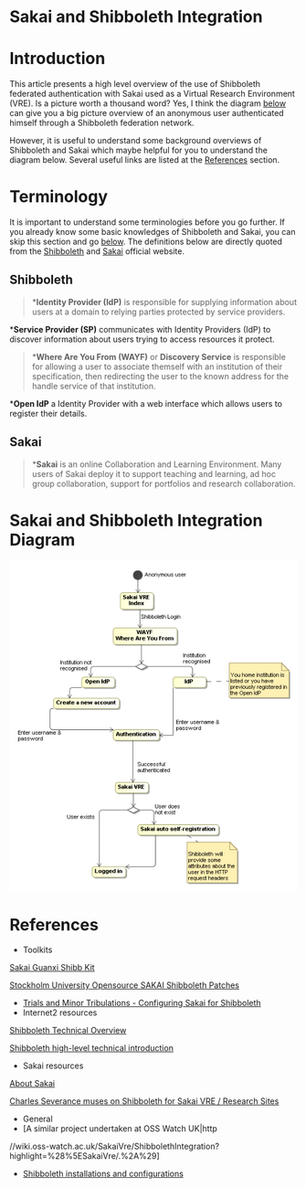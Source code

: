 # Sakai and Shibboleth Integration

# Introduction

This article presents a high level overview of the use of Shibboleth federated authentication with Sakai used as a Virtual Research Environment (VRE). Is a picture worth a thousand word? Yes, I think the diagram [below](#SakaiandShibbolethIntegration-SakaiandShibbolethIntegrationDiagram) can give you a big picture overview of an anonymous user authenticated himself through a Shibboleth federation network.

However, it is useful to understand some background overviews of Shibboleth and Sakai which maybe helpful for you to understand the diagram below. Several useful links are listed at the [References](#SakaiandShibbolethIntegration-References) section. 

# Terminology

It is important to understand some terminologies before you go further. If you already know some basic knowledges of Shibboleth and Sakai, you can skip this section and go [below](#SakaiandShibbolethIntegration-SakaiandShibbolethIntegrationDiagram). The definitions below are directly quoted from the [Shibboleth](http://shibboleth.internet2.edu/about.html) and [Sakai](http://sakaiproject.org/index.php?option=com_content&task=view&id=103&Itemid=208) official website.

## Shibboleth

>  ***Identity Provider (IdP)** is responsible for supplying information about users at a domain to relying parties protected by service providers.

 ***Service Provider (SP)** communicates with Identity Providers (IdP) to discover information about users trying to access resources it protect.

>  ***Where Are You From (WAYF)** or **Discovery Service** is responsible for allowing a user to associate themself with an institution of their specification, then redirecting the user to the known address for the handle service of that institution.

 ***Open IdP** a Identity Provider with a web interface which allows users to register their details.

## Sakai

>  ***Sakai** is an online Collaboration and Learning Environment. Many users of Sakai deploy it to support teaching and learning, ad hoc group collaboration, support for portfolios and research collaboration.

# Sakai and Shibboleth Integration Diagram

![Shibboleth_and_Sakai_integration_State_diagram.PNG](./attachments/Shibboleth_and_Sakai_integration_State_diagram.PNG)
# References

- Toolkits

[Sakai Guanxi Shibb Kit](http://www.guanxi.uhi.ac.uk/drguanxi/index.php/Sakai_Guanxi_Shibb_Kit)

[Stockholm University Opensource SAKAI Shibboleth Patches](http://devel.it.su.se/pub/jsp/polopoly.jsp?d=2376&a=21472)
- [Trials and Minor Tribulations - Configuring Sakai for Shibboleth](http://confluence.sakaiproject.org/confluence/display/CONF07/Trials+and+Minor+Tribulation+-+Configuring+Sakai+for+Shibboleth;jsessionid=240CBFAA68D282832E7465CF34768F06)
- Internet2 resources

[Shibboleth Technical Overview](http://shibboleth.internet2.edu/shib-tech-intro.html)

[Shibboleth high-level technical introduction](http://shibboleth.internet2.edu/tech-intro.html)
- Sakai resources

[About Sakai](http://sakaiproject.org/index.php?option=com_content&task=view&id=103&Itemid=208)

[Charles Severance muses on Shibboleth for Sakai VRE / Research Sites](http://bugs.sakaiproject.org/confluence/display/ENC/Shibboleth+for+Research+Sites)
- General
- [A similar project undertaken at OSS Watch UK|http

//wiki.oss-watch.ac.uk/SakaiVre/ShibbolethIntegration?highlight=%28%5ESakaiVre/.%2A%29]
- [Shibboleth installations and configurations](/wiki/spaces/BeSTGRID/pages/3816951017)
